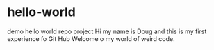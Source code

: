 # hello-world
demo hello world repo project
Hi my name is Doug and this is my first experience fo Git Hub
Welcome o my world of weird code.
